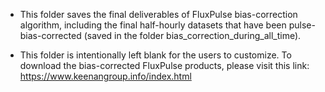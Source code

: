 - This folder saves the final deliverables of FluxPulse bias-correction algorithm, including the final half-hourly datasets that have been pulse-bias-corrected (saved in the folder bias_correction_during_all_time).

- This folder is intentionally left blank for the users to customize. To download the bias-corrected FluxPulse products, please visit this link: https://www.keenangroup.info/index.html

